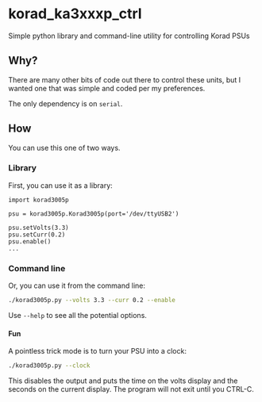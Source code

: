 # korad_ka3xxxp_ctrl

Simple python library and command-line utility for controlling Korad PSUs

## Why?

There are many other bits of code out there to control these units,
but I wanted one that was simple and coded per my preferences.

The only dependency is on `serial`.

## How

You can use this one of two ways. 

### Library

First, you can use it as a library:

```python3
import korad3005p

psu = korad3005p.Korad3005p(port='/dev/ttyUSB2')

psu.setVolts(3.3)
psu.setCurr(0.2)
psu.enable()
...
```

### Command line

Or, you can use it from the command line:

```sh
./korad3005p.py --volts 3.3 --curr 0.2 --enable
```

Use `--help` to see all the potential options.

#### Fun

A pointless trick mode is to turn your PSU into a clock:

```sh
./korad3005p.py --clock
```

This disables the output and puts the time on the volts
display and the seconds on the current display. The program
will not exit until you CTRL-C.

